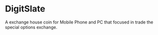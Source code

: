 # DigitSlate

A exchange house coin for Mobile Phone and PC that focused in trade the special options exchange.
